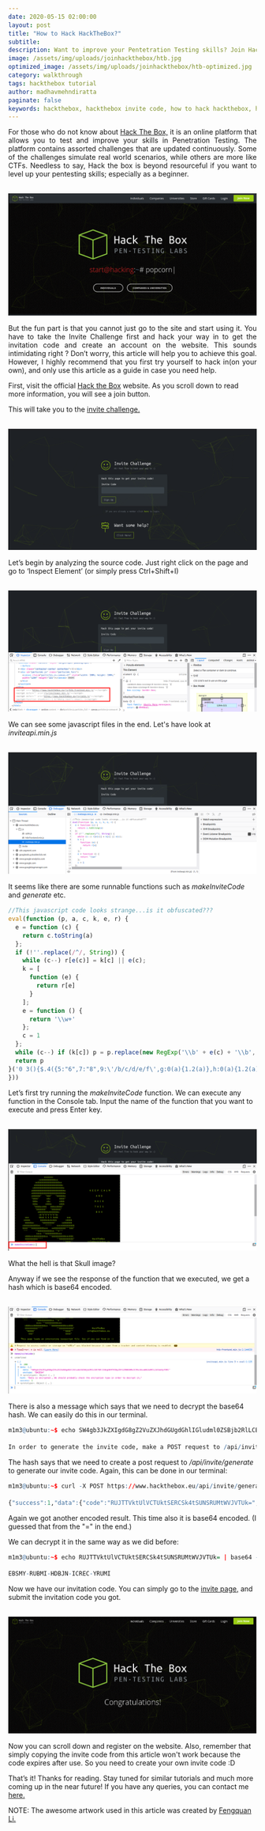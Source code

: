 ```yaml
---
date: 2020-05-15 02:00:00
layout: post
title: "How to Hack HackTheBox?"
subtitle:
description: Want to improve your Pentetration Testing skills? Join Hack The Box Today! 
image: /assets/img/uploads/joinhackthebox/htb.jpg
optimized_image: /assets/img/uploads/joinhackthebox/htb-optimized.jpg
category: walkthrough
tags: hackthebox tutorial
author: madhavmehndiratta
paginate: false
keywords: hackthebox, hackthebox invite code, how to hack hackthebox, hackthebox signup, how to login in hackthebox, hackthebox walkthrough, htb invite code, infosec articles
---
```


<p align="justify">
For those who do not know about <a href="https://www.hackthebox.eu/" rel=”nofollow”>Hack The Box,</a> it is an online platform that allows you to test and improve your skills in Penetration Testing. The platform contains assorted challenges that are updated continuously. Some of the challenges simulate real world scenarios, while others are more like CTFs. Needless to say, Hack the box is beyond resourceful if you want to level up your pentesting skills; especially as a beginner. </p>

<center><br>
<img src="/assets/img/uploads/joinhackthebox/hackthebox.png">
</center>

<p align="justify">
But the fun part is that you cannot just go to the site and start using it. You have to take the Invite Challenge first and hack your way in to get the invitation code and create an account on the website. This sounds intimidating right ? Don’t worry, this article will help you to achieve this goal. However, I highly recommend that you first try yourself to hack in(on your own), and only use this article as a guide in case you need help. </p>

First, visit the official <a href="https://www.hackthebox.eu/" rel=”nofollow”>Hack the Box</a> website. As you scroll down to read more information, you will see a join button. 

This will take you to the <a href="https://www.hackthebox.eu/invite" rel=”nofollow”> invite challenge.</a>

<center><br>
<img src="/assets/img/uploads/joinhackthebox/invitepage.png">
</center>

Let’s begin by analyzing the source code. Just right click on the page and go to ‘Inspect Element’ (or simply press Ctrl+Shift+I)

<center><br>
<img src="/assets/img/uploads/joinhackthebox/inspect.png">
</center>

We can see some javascript files in the end. Let's have look at <i>inviteapi.min.js</i>

<center><br>
<img src="/assets/img/uploads/joinhackthebox/inviteapi.png">
</center>

It seems like there are some runnable functions such as <i>makeInviteCode</i> and <i>generate</i> etc.

```js
//This javascript code looks strange...is it obfuscated???
eval(function (p, a, c, k, e, r) {
  e = function (c) {
    return c.toString(a)
  };
  if (!''.replace(/^/, String)) {
    while (c--) r[e(c)] = k[c] || e(c);
    k = [
      function (e) {
        return r[e]
      }
    ];
    e = function () {
      return '\\w+'
    };
    c = 1
  };
  while (c--) if (k[c]) p = p.replace(new RegExp('\\b' + e(c) + '\\b', 'g'), k[c]);
  return p
}('0 3(){$.4({5:"6",7:"8",9:\'/b/c/d/e/f\',g:0(a){1.2(a)},h:0(a){1.2(a)}})}', 18, 18, 'function|console|log|makeInviteCode|ajax|type|POST|dataType|json|url||api|invite|how|to|generate|success|error'.split('|'), 0, {
}))
```
Let’s first try running the <i>makeInviteCode</i> function. We can execute any function in the Console tab. Input the name of the function that you want to execute and press Enter key.

<center><br>
<img src="/assets/img/uploads/joinhackthebox/console.png">
</center>

What the hell is that Skull image?

Anyway if we see the response of the function that we executed, we get a hash which is base64 encoded.

<center><br>
<img src="/assets/img/uploads/joinhackthebox/response.png">
</center>

There is also a message which says that we need to decrypt the base64 hash. We can easily do this in our terminal.

```r
m1m3@ubuntu:~$ echo SW4gb3JkZXIgdG8gZ2VuZXJhdGUgdGhlIGludml0ZSBjb2RlLCBtYWtlIGEgUE9TVCByZXF1ZXN0IHRvIC9hcGkvaW52aXRlL2dlbmVyYXRl | base64 -d

In order to generate the invite code, make a POST request to /api/invite/generate
```

The hash says that we need to create a post request to <i>/api/invite/generate</i> to generate our invite code. Again, this can be done in our terminal:

```r
m1m3@ubuntu:~$ curl -X POST https://www.hackthebox.eu/api/invite/generate

{"success":1,"data":{"code":"RUJTTVktUlVCTUktSERCSk4tSUNSRUMtWVJVTUk=","format":"encoded"},"0":200}
```

Again we got another encoded result. This time also it is base64 encoded. (I guessed that from the "=" in the end.)

We can decrypt it in the same way as we did before:

```r
m1m3@ubuntu:~$ echo RUJTTVktUlVCTUktSERCSk4tSUNSRUMtWVJVTUk= | base64 -d

EBSMY-RUBMI-HDBJN-ICREC-YRUMI
```

Now we have our invitation code. You can simply go to the <a href="https://www.hackthebox.eu/invite" rel=”nofollow”>invite page,</a> and submit the invitation code you got.

<center><br>
<img src="/assets/img/uploads/joinhackthebox/congratulations.png">
</center>

Now you can scroll down and register on the website. Also, remember that simply copying the invite code from this article won't work because the code expires after use. So you need to create your own invite code :D

That’s it! Thanks for reading. Stay tuned for similar tutorials and much more coming up in the near future!
If you have any queries, you can contact me <a href="/contact">here.</a>

NOTE: The awesome artwork used in this article was created by <a href="https://dribbble.com/fengquan" rel=”nofollow”>Fengquan Li.</a>
